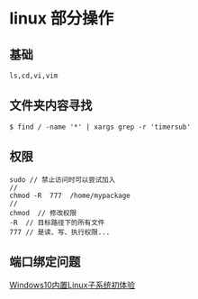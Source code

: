 # linux 部分操作

## 基础

	ls,cd,vi,vim


## 文件夹内容寻找

```
$ find / -name '*' | xargs grep -r 'timersub'
```
## 权限

	sudo // 禁止访问时可以尝试加入
	//
	chmod -R  777  /home/mypackage
	//
	chmod  // 修改权限
	-R  // 目标路径下的所有文件
	777 // 是读、写、执行权限...

## 端口绑定问题

[Windows10内置Linux子系统初体验](http://www.jianshu.com/p/bc38ed12da1d)